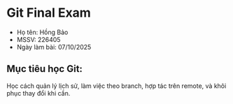 # Git Final Exam

- Họ tên: Hồng Bảo
- MSSV: 226405
- Ngày làm bài: 07/10/2025

## Mục tiêu học Git:
Học cách quản lý lịch sử, làm việc theo branch, hợp tác trên remote, và khôi phục thay đổi khi cần.
